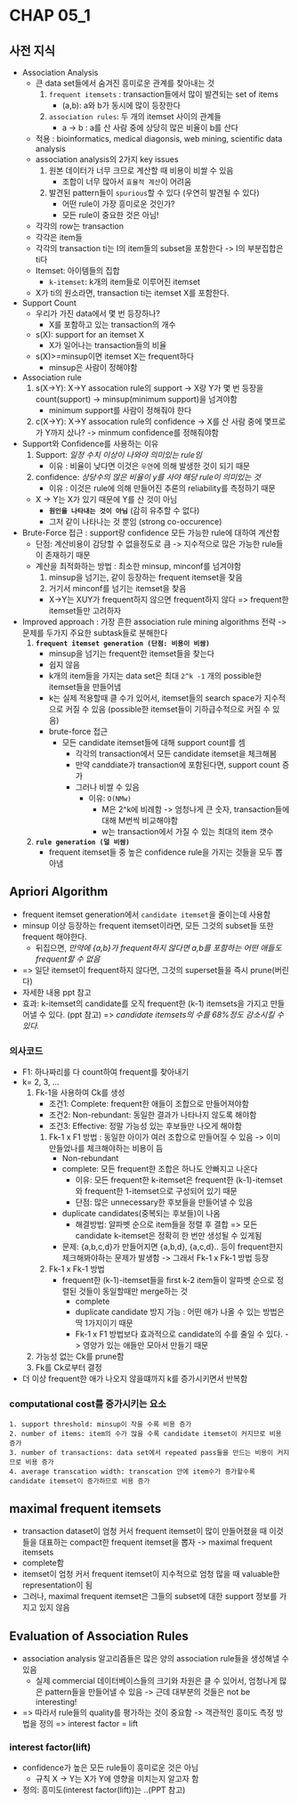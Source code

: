 # CHAP 05_1

## 사전 지식
* Association Analysis
    * 큰 data set들에서 숨겨진 흥미로운 관계를 찾아내는 것 
        1. `frequent itemsets` : transaction들에서 많이 발견되는 set of items
            * (a,b): a와 b가 동시에 많이 등장한다 
        2. `association rules`: 두 개의 itemset 사이의 관계들 
            * a -> b : a를 산 사람 중에 상당히 많은 비율이 b를 산다 
    * 적용 : bioinformatics, medical diagonsis, web mining, scientific data analysis 
    * association analysis의 2가지 key issues 
        1. 원본 데이터가 너무 크므로 계산할 때 비용이 비쌀 수 있음 
            * 조합이 너무 많아서 `효율적 계산`이 어려움 
        2. 발견된 pattern들이 `spurious`할 수 있다 (우연히 발견될 수 있다)
            * 어떤 rule이 가장 흥미로운 것인가? 
            * 모든 rule이 중요한 것은 아님! 
    * 각각의 row는 transaction
    * 각각은 item들 
    * 각각의 transaction ti는 I의 item들의 subset을 포함한다 -> I의 부분집합은 ti다
    * Itemset: 아이템들의 집합 
        * `k-itemset`: k개의 item들로 이루어진 itemset
    * X가 ti의 원소라면, transaction ti는 itemset X를 포함한다. 
* Support Count
    * 우리가 가진 data에서 몇 번 등장하나? 
        * X를 포함하고 있는 transaction의 개수 
    * s(X): support for an itemset X 
        * X가 일어나는 transaction들의 비율 
    * s(X)>=minsup이면 itemset X는 frequent하다 
        * minsup은 사람이 정해야함 
* Association rule 
     1. s(X->Y): X->Y assocation rule의 support -> X랑 Y가 몇 번 등장을 count(support) -> minsup(minimum support)을 넘겨야함 
        * minimum support를 사람이 정해줘야 한다
    2. c(X->Y): X->Y assocation rule의 confidence -> X를 산 사람 중에 몇프로가 Y까지 샀나? -> minmum confidence를 정해줘야함 
* Support와 Confidence를 사용하는 이유 
    1. Support: *일정 수치 이상이 나와야 의미있는 rule임* 
        * 이유 : 비율이 낮다면 이것은 `우연`에 의해 발생한 것이 되기 때문 
    2. confidence: *상당수의 많은 비율이 y를 사야 해당 rule이 의미있는 것* 
        * 이유 : 이것은 rule에 의해 만들어진 추론의 reliability를 측정하기 때문 
    * X -> Y는 X가 있기 때문에 Y를 산 것이 아님 
        * **`원인을 나타내는 것이 아님`** (감히 유추할 수 없다)
        * 그저 같이 나타나는 것 뿐임  (strong co-occurence)
* Brute-Force 접근 : support랑 confidence 모든 가능한 rule에 대하여 계산함
    * 단점: 계산비용이 감당할 수 없을정도로 큼 -> 지수적으로 많은 가능한 rule들이 존재하기 때문 
    * 계산을 최적화하는 방법 : 최소한 minsup, minconf를 넘겨야함 
        1. minsup을 넘기는, 같이 등장하는 frequent itemset을 찾음
        2. 거기서 minconf를 넘기는 itemset을 찾음 
        * X->Y는 XUY가 frequent하지 않으면 frequent하지 않다 => frequent한 itemset들만 고려하자 
* Improved approach : 가장 흔한 association rule mining algorithms 전략 -> 문제를 두가지 주요한 subtask들로 분해한다 
    1. **`frequent itemset generation (단점: 비용이 비쌈)`**
        * minsup을 넘기는 frequent한 itemset들을 찾는다 
        * 쉽지 않음 
        * k개의 item들을 가지는 data set은 최대 `2^k -1` 개의 possible한 itemset들을 만들어냄 
        * k는 실제 적용할때 클 수가 있어서, itemset들의 search space가 지수적으로 커질 수 있음 (possible한 itemset들이 기하급수적으로 커질 수 있음)
        * brute-force 접근
            * 모든 candidate itemset들에 대해 support count를 셈 
                * 각각의 transaction에서 모든 candidate itemset을 체크해봄 
                * 만약 canddiate가 transaction에 포함된다면, support count 증가 
                * 그러나 비쌀 수 있음 
                    * 이유: `O(NMw)`
                        * M은 2^k에 비례함 -> 엄청나게 큰 숫자, transaction들에 대해 M번씩 비교해야함 
                        * w는 transaction에서 가질 수 있는 최대의 item 갯수  
    2. **`rule generation (덜 비쌈)`**
        * frequent itemset들 중 높은 confidence rule을 가지는 것들을 모두 뽑아냄

## Apriori Algorithm
* frequent itemset generation에서 `candidate itemset`을 줄이는데 사용함 
* minsup 이상 등장하는 frequent itemset이라면, 모든 그것의 subset들 또한 frequent 해야한다. 
    * 뒤집으면, *만약에 {a,b}가 frequent하지 않다면 a,b를 포함하는 어떤 애들도 frequent할 수 없음* 
* => 일단 itemset이 frequent하지 않다면, 그것의 superset들을 즉시 prune(버린다)
* 자세한 내용 ppt 참고 
* 효과: k-itemset의 candidate를 오직 frequent한 (k-1) itemsets을 가지고 만들어낼 수 있다. (ppt 참고) => *candidate itemsets의 수를 68%정도 감소시킬 수 있다.*
### 의사코드 
* F1: 하나짜리를 다 count하여 frequent를 찾아내기 
* k= 2, 3, ...
    1. Fk-1을 사용하여 Ck를 생성
        * 조건1: Complete: frequent한 애들이 조합으로 만들어져야함 
        * 조건2: Non-rebundant: 동일한 결과가 나타나지 않도록 해야함 
        * 조건3: Effective: 정말 가능성 있는 후보들만 나오게 해야함 
        1. Fk-1 x F1 방법 : 동일한 아이가 여러 조합으로 만들어질 수 있음 -> 이미 만들었나를 체크해야하는 비용이 듬 
            * Non-rebundant
            * complete: 모든 frequent한 조합은 하나도 안빠지고 나온다 
                * 이유: 모든 frequent한 k-itemset은 frequent한 (k-1)-itemset와 frequent한 1-itemset으로 구성되어 있기 때문 
                * 단점: 많은 unnecessary한 후보들을 만들어낼 수 있음
            * duplicate candidates(중복되는 후보들)이 나옴 
                * 해결방법: 알파벳 순으로 item들을 정렬 후 결합 => 모든 candidate k-itemset은 정확히 한 번만 생성될 수 있게됨 
            * 문제: {a,b,c,d}가 만들어지면 {a,b,d}, {a,c,d}.. 등이 frequent한지 체크해봐야하는 문제가 발생함 -> 그래서 Fk-1 x Fk-1 방법 등장
        2. Fk-1 x Fk-1 방법 
            * frequent한 (k-1)-itemset들을 first k-2 item들이 알파벳 순으로 정렬된 것들이 동일할때만 merge하는 것 
                * complete 
                * duplicate candidate 방지 가능 : 어떤 애가 나올 수 있는 방법은 딱 1가지이기 때문 
                * Fk-1 x F1 방법보다 효과적으로 candidate의 수를 줄일 수 있다. -> 영양가 있는 애들만 모아서 만들기 때문 
    2. 가능성 없는 Ck를 prune함 
    3. Fk를 Ck로부터 결정 
* 더 이상 frequent한 애가 나오지 않을떄까지 k를 증가시키면서 반복함 
### computational cost를 증가시키는 요소
    1. support threshold: minsup이 작을 수록 비용 증가
    2. number of items: item의 수가 많을 수록 candidate itemset이 커지므로 비용 증가
    3. number of transactions: data set에서 repeated pass들을 만드는 비용이 커지므로 비용 증가
    4. average transcation width: transcation 안에 item수가 증가할수록 candidate itemset이 증가하므로 비용 증가 
## maximal frequent itemsets
* transaction dataset이 엄청 커서 frequent itemset이 많이 만들어졌을 때 이것들을 대표하는 compact한 frequent itemset을 뽑자 -> maximal frequent itemsets
* complete함 
* itemset이 엄청 커서 frequent itemset이 지수적으로 엄청 많을 때 valuable한 representation이 됨 
* 그러나, maximal frequent itemset은 그들의 subset에 대한 support 정보를 가지고 있지 않음 

## Evaluation of Association Rules
* association analysis 알고리즘들은 많은 양의 association rule들을 생성해낼 수 있음 
    * 실제 commercial 데이터베이스들의 크기와 차원은 클 수 있어서, 엄청나게 많은 pattern들을 만들어낼 수 있음 -> 근데 대부분의 것들은 not be interesting! 
* => 따라서 rule들의 quality를 평가하는 것이 중요함 -> 객관적인 흥미도 측정 방법을 정의 => interest factor = lift 
### interest factor(lift)
* confidence가 높은 모든 rule들이 흥미로운 것은 아님 
    * 규칙 X -> Y는 X가 Y에 영향을 미치는지 알고자 함 
* 정의: 흥미도(interest factor(lift))는 ..(PPT 참고)
